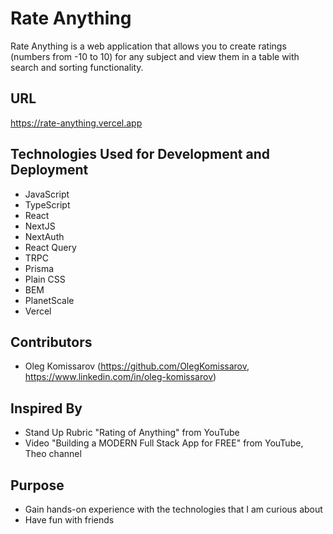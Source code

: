 Rate Anything
=============

Rate Anything is a web application that allows you to create ratings (numbers from -10 to 10) for any subject and view them in a table with search and sorting functionality.

URL
---

<https://rate-anything.vercel.app>

Technologies Used for Development and Deployment
-----------------

-   JavaScript
-   TypeScript
-   React
-   NextJS
-   NextAuth
-   React Query
-   TRPC
-   Prisma
-   Plain CSS
-   BEM
-   PlanetScale
-   Vercel

Contributors
------------

- Oleg Komissarov (https://github.com/OlegKomissarov, https://www.linkedin.com/in/oleg-komissarov)

Inspired By
------------

- Stand Up Rubric "Rating of Anything" from YouTube
- Video "Building a MODERN Full Stack App for FREE" from YouTube, Theo channel

Purpose
------------

- Gain hands-on experience with the technologies that I am curious about
- Have fun with friends
